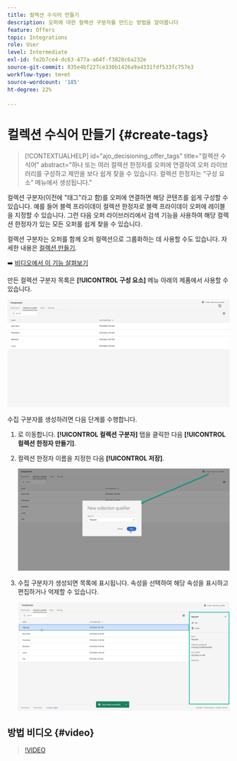 ```yaml
---
title: 컬렉션 수식어 만들기
description: 오퍼에 대한 컬렉션 구분자를 만드는 방법을 알아봅니다
feature: Offers
topic: Integrations
role: User
level: Intermediate
exl-id: fe2b7ce4-dc63-477a-a64f-f3828c6a232e
source-git-commit: 835e4bf227ce330b1426a9a4331fdf533fc757e3
workflow-type: tm+mt
source-wordcount: '185'
ht-degree: 22%

---
```


# 컬렉션 수식어 만들기 {#create-tags}

>[!CONTEXTUALHELP]
>id="ajo_decisioning_offer_tags"
>title="컬렉션 수식어"
>abstract="하나 또는 여러 컬렉션 한정자를 오퍼에 연결하여 오퍼 라이브러리를 구성하고 제안을 보다 쉽게 찾을 수 있습니다. 컬렉션 한정자는 “구성 요소” 메뉴에서 생성됩니다."

컬렉션 구분자(이전에 &quot;태그&quot;라고 함)를 오퍼에 연결하면 해당 콘텐츠를 쉽게 구성할 수 있습니다. 예를 들어 블랙 프라이데이 컬렉션 한정자로 블랙 프라이데이 오퍼에 레이블을 지정할 수 있습니다. 그런 다음 오퍼 라이브러리에서 검색 기능을 사용하여 해당 컬렉션 한정자가 있는 모든 오퍼를 쉽게 찾을 수 있습니다.

컬렉션 구분자는 오퍼를 함께 오퍼 컬렉션으로 그룹화하는 데 사용할 수도 있습니다. 자세한 내용은 [컬렉션 만들기](../offer-library/creating-collections.md).

➡️ [비디오에서 이 기능 살펴보기](#video)

만든 컬렉션 구분자 목록은 **[!UICONTROL 구성 요소]** 메뉴 아래의 제품에서 사용할 수 있습니다.

![](../assets/tags_list.png)

수집 구분자를 생성하려면 다음 단계를 수행합니다.

1. 로 이동합니다. **[!UICONTROL 컬렉션 구분자]** 탭을 클릭한 다음 **[!UICONTROL 컬렉션 한정자 만들기]**.

1. 컬렉션 한정자 이름을 지정한 다음 **[!UICONTROL 저장]**.

   ![](../assets/tags_create.png)

1. 수집 구분자가 생성되면 목록에 표시됩니다. 속성을 선택하여 해당 속성을 표시하고 편집하거나 억제할 수 있습니다.

   ![](../assets/tags_created.png)

## 방법 비디오 {#video}

>[!VIDEO](https://video.tv.adobe.com/v/329374?quality=12)
